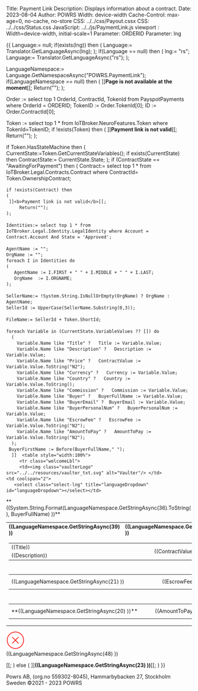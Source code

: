 ﻿Title: Payment Link
Description: Displays information about a contract.
Date: 2023-08-04
Author: POWRS
Width: device-width
Cache-Control: max-age=0, no-cache, no-store
CSS: ../../css/Payout.cssx
CSS: ../../css/Status.css
JavaScript: ../../js/PaymentLink.js
viewport : Width=device-width, initial-scale=1
Parameter: ORDERID
Parameter: lng

<main class="border-radius">
<meta name="viewport" content="width=device-width, initial-scale=1" />
<div class="container">
<div class="content">
{{
  Language:= null;
if(exists(lng)) then 
(
  Language:= Translator.GetLanguageAsync(lng);
);
if(Language == null) then 
(
 lng:= "rs";
 Language:= Translator.GetLanguageAsync("rs");
);

LanguageNamespace:= Language.GetNamespaceAsync("POWRS.PaymentLink");
if(LanguageNamespace == null) then 
(
 ]]<b>Page is not available at the moment</b>[[;
 Return("");
);

Order := select top 1 OrderId, ContractId, TokenId from PayspotPayments where OrderId = ORDERID;
TokenID := Order.TokenId[0];
ID := Order.ContractId[0];

Token := select top 1 * from IoTBroker.NeuroFeatures.Token where TokenId=TokenID;
if !exists(Token) then
(
  ]]<b>Payment link is not valid</b>[[;
  Return("");
);

if Token.HasStateMachine then
(
	CurrentState:=Token.GetCurrentStateVariables();
	if exists(CurrentState) then
		ContractState:= CurrentState.State;
);
if (ContractState == "AwaitingForPayment") then 
(
    Contract:= select top 1 * from IoTBroker.Legal.Contracts.Contract where ContractId= Token.OwnershipContract;
   
    if !exists(Contract) then
    (
	 ]]<b>Payment link is not valid</b>[[;
         Return("");
    );

    Identities:= select top 1 * from IoTBroker.Legal.Identity.LegalIdentity where Account = Contract.Account And State = 'Approved';

    AgentName := "";
    OrgName := "";
    foreach I in Identities do
    (
       AgentName := I.FIRST + " " + I.MIDDLE + " " + I.LAST;
       OrgName  := I.ORGNAME;
    );

    SellerName:= !System.String.IsNullOrEmpty(OrgName) ? OrgName : AgentName;
    SellerId := UpperCase(SellerName.Substring(0,3)); 

    FileName:= SellerId + Token.ShortId;

    foreach Variable in (CurrentState.VariableValues ?? []) do 
      (
        Variable.Name like "Title" ?   Title := Variable.Value;
        Variable.Name like "Description" ?   Description := Variable.Value;
        Variable.Name like "Price" ?   ContractValue := Variable.Value.ToString("N2");
        Variable.Name like "Currency" ?   Currency := Variable.Value;
        Variable.Name like "Country" ?   Country := Variable.Value.ToString();
        Variable.Name like "Commission" ?   Commission := Variable.Value;
        Variable.Name like "Buyer" ?   BuyerFullName := Variable.Value;
        Variable.Name like "BuyerEmail" ?  BuyerEmail := Variable.Value;
        Variable.Name like "BuyerPersonalNum" ?   BuyerPersonalNum := Variable.Value;
        Variable.Name like "EscrowFee" ?   EscrowFee := Variable.Value.ToString("N2");
        Variable.Name like "AmountToPay" ?   AmountToPay := Variable.Value.ToString("N2");
      );
     BuyerFirstName := Before(BuyerFullName," ");
      ]]  <table style="width:100%">
         <tr class="welcomeLbl">   
         <td><img class="vaulterLogo" src="../../resources/vaulter_txt.svg" alt="Vaulter"/> </td>
    <td coolspan="2">
       <select class="select-lng" title="languageDropdown" id="languageDropdown"></select></td>
  </tr>
   <tr>
     <td><td>**((System.String.Format(LanguageNamespace.GetStringAsync(36).ToString(), BuyerFullName) ))**</td></td>
</tr>
</table>

<input type="hidden" value="((lng ))" id="prefferedLanguage"/>
<input type="hidden" value="((PageToken ))" id="jwt"/>
<input type="hidden" value="POWRS.PaymentLink" id="Namespace"/>

<input type="hidden" value="((LanguageNamespace.GetStringAsync(27) ))" id="TransactionCompleted"/>
<input type="hidden" value="((LanguageNamespace.GetStringAsync(28) ))" id="TransactionFailed"/>
<input type="hidden" value="((LanguageNamespace.GetStringAsync(29) ))" id="TransactionInProgress"/>
<input type="hidden" value="((LanguageNamespace.GetStringAsync(30) ))" id="OpenLinkOnPhoneMessage"/>

<input type="hidden" value="((Country ))" id="country"/>

<div class="payment-details">
  <table style="width:100%">
    <tr id="tr_header" class="table-row">
      <td class="item-header"><strong>((LanguageNamespace.GetStringAsync(39) ))<strong></td>
      <td class="price-header"><strong>((LanguageNamespace.GetStringAsync(40) ))<strong></td>
    </tr>
    <tr id="tr_header_title">
      <td colspan="2" class="item border-radius">
        <table style="vertical-align:middle; width:100%;">
          <tr>
            <td style="width:80%;"> ((Title))</td>
            <td class="itemPrice" rowspan="2">((ContractValue))
            <td>
            <td style="width:10%;" rowspan="2" class="currencyLeft"> ((Currency )) </td>
          </tr>
          <tr>
            <td style="width:70%"> ((Description))</td>
          </tr>
        </table>
      </td>
    </tr>
    <tr id="tr_space" class="spaceUnder">
      <td colspan="2"></td>
    </tr>
    <tr id="tr_fees" class="spaceUnder">
      <td colspan="2" class="item border-radius">
        <table style="vertical-align:middle; width:100%;">
          <tr>
            <td style="width:80%">((LanguageNamespace.GetStringAsync(21) ))</td>
            <td class="itemPrice" rowspan="2">((EscrowFee))
            <td>
            <td style="width:10%;" rowspan="2" class="currencyLeft"> ((Currency )) </td>
          </tr>
        </table>
      </td>
    </tr>
    <tr class="spaceUnder">
      <td colspan="2"></td>
    </tr>
    <tr id="tr_summary">
      <td colspan="2" class="item border-radius">
        <table style="vertical-align:middle; width:100%;">
          <tr>
            <td style="width:80%">**((LanguageNamespace.GetStringAsync(20) ))**</td>
            <td class="itemPrice" rowspan="2">((AmountToPay))
            <td>
            <td style="width:10%;" rowspan="2" class="currencyLeft"> ((Currency )) </td>
          </tr>
        </table>
      </td>
    </tr>
  </table>
</div>
<div class="spaceItem"></div>


 <div class="vaulter-details container">
        <div class="messageContainer messageContainer_width">
            <div class="imageContainer">
                <img src="../../resources/error_red.png" alt="successpng" width="50" />
            </div>
            <div class="welcomeLbl textHeader">
                <span>((LanguageNamespace.GetStringAsync(48) ))</span>
            </div>
        </div>
    </div>
</div>

   [[;
)
else 
(
]]**((LanguageNamespace.GetStringAsync(23) ))**[[;
)
}}

</div>
</main>

<div class="footer-parent">
  <div class="footer">
   Powrs AB, (org.no 559302-8045), Hammarbybacken 27, Stockholm <br/>Sweden ©2021 - 2023 POWRS 
  </div>
</div>
</div>